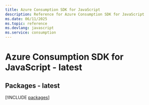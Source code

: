 ```yaml
---
title: Azure Consumption SDK for JavaScript
description: Reference for Azure Consumption SDK for JavaScript
ms.date: 06/11/2025
ms.topic: reference
ms.devlang: javascript
ms.service: consumption
---
```

# Azure Consumption SDK for JavaScript - latest
## Packages - latest
[!INCLUDE [packages](consumption-index.md)]